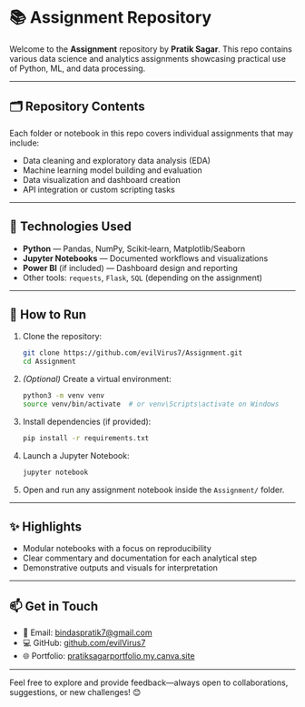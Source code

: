 # 📚 Assignment Repository

Welcome to the **Assignment** repository by **Pratik Sagar**. This repo contains various data science and analytics assignments showcasing practical use of Python, ML, and data processing.

---

## 🗂️ Repository Contents

Each folder or notebook in this repo covers individual assignments that may include:
- Data cleaning and exploratory data analysis (EDA)
- Machine learning model building and evaluation
- Data visualization and dashboard creation
- API integration or custom scripting tasks

---

## 🧰 Technologies Used

- **Python** — Pandas, NumPy, Scikit‑learn, Matplotlib/Seaborn  
- **Jupyter Notebooks** — Documented workflows and visualizations  
- **Power BI** (if included) — Dashboard design and reporting  
- Other tools: `requests`, `Flask`, `SQL` (depending on the assignment)

---

## 🚀 How to Run

1. Clone the repository:
   ```bash
   git clone https://github.com/evilVirus7/Assignment.git
   cd Assignment
   ```

2. *(Optional)* Create a virtual environment:
   ```bash
   python3 -m venv venv
   source venv/bin/activate  # or venv\Scripts\activate on Windows
   ```

3. Install dependencies (if provided):
   ```bash
   pip install -r requirements.txt
   ```

4. Launch a Jupyter Notebook:
   ```bash
   jupyter notebook
   ```

5. Open and run any assignment notebook inside the `Assignment/` folder.

---

## ✨ Highlights

- Modular notebooks with a focus on reproducibility
- Clear commentary and documentation for each analytical step
- Demonstrative outputs and visuals for interpretation

---

## 📫 Get in Touch

- 📧 Email: bindaspratik7@gmail.com  
- 💻 GitHub: [github.com/evilVirus7](https://github.com/evilVirus7)  
- 🌐 Portfolio: [pratiksagarportfolio.my.canva.site](https://pratiksagarportfolio.my.canva.site/pratiksagar-portfolio)

---

Feel free to explore and provide feedback—always open to collaborations, suggestions, or new challenges! 😊
